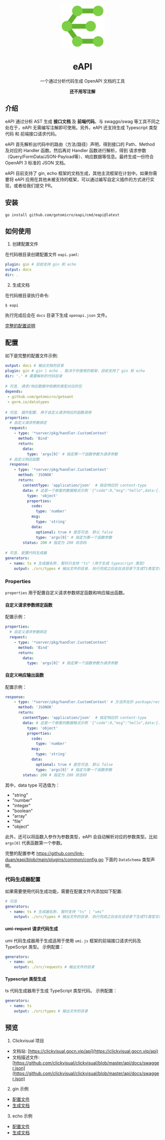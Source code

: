 <p align="center">
  <img width="144px" src="docs/logo.png" />
</p>

<h1 align="center">eAPI</h1>
<p align="center">一个通过分析代码生成 OpenAPI 文档的工具</p>
<p align="center"><b>还不用写注解</b></p>

## 介绍

eAPI 通过分析 AST 生成 **接口文档** 及 **前端代码**。与 swaggo/swag 等工具不同之处在于，eAPI 无需编写注解即可使用。另外，eAPI 还支持生成 Typescript 类型代码 和 前端接口请求代码。

eAPI 首先解析出代码中的路由（方法/路径）声明，得到接口的 Path、Method 及对应的 Handler 函数。然后再对 Handler 函数进行解析，得到 请求参数（Query/FormData/JSON-Payload等）、响应数据等信息。最终生成一份符合 OpenAPI 3 标准的 JSON 文档。

eAPI 目前支持了 gin, echo 框架的文档生成，其他主流框架在计划中。如果你需要将 eAPI 应用在其他未被支持的框架，可以通过编写自定义插件的方式进行实现，或者给我们提交 PR。

## 安装

```shell
go install github.com/gotomicro/eapi/cmd/eapi@latest
```

## 如何使用
1. 创建配置文件

在代码根目录创建配置文件 `eapi.yaml`: 
```yaml
plugin: gin # 目前支持 gin 和 echo
output: docs
dir: .
```

2. 生成文档

在代码根目录执行命令: 
```shell
$ eapi
```

执行完成后会在 `docs` 目录下生成 `openapi.json` 文件。

[完整的配置说明](#配置)

## 配置

如下是完整的配置文件示例:

```yaml
output: docs # 输出文档的目录
plugin: gin # gin | echo . 取决于你使用的框架，目前支持了 gin 和 echo
dir: '.' # 需要解析的代码目录

# 可选. 请求/响应数据中依赖的类型对应的包
depends:
 - github.com/gotomicro/gotoant
 - gorm.io/datatypes

# 可选. 插件配置. 用于自定义请求响应的函数调用
properties:
  # 自定义请求参数绑定
  request:
    - type: '*server/pkg/handler.CustomContext'
      method: 'Bind'
      return:
        data:
          type: 'args[0]' # 指定第一个函数参数为请求参数
  # 自定义响应函数
  response:
    - type: '*server/pkg/handler.CustomContext'
      method: 'JSONOK'
      return:
        contentType: 'application/json'  # 指定响应的 content-type
        data: # 这是一个嵌套的数据格式示例 '{"code":0,"msg":"hello",data:{...}}'
          type: 'object'
          properties:
            code:
              type: 'number'
            msg:
              type: 'string'
            data:
              optional: true # 是否可选. 默认 false
              type: 'args[0]' # 指定为第一个函数参数
        status: 200 # 指定为 200 状态码

# 可选. 配置代码生成器
generators:
  - name: ts # 生成器名称. 暂时只支持 "ts" (用于生成 typescript 类型)
    output: ./src/types # 输出文件的目录. 执行完成之后会在该目录下生成TS类型文件
```

### Properties
`properties` 用于配置自定义请求参数绑定函数和响应输出函数。

#### 自定义请求参数绑定函数

配置示例：
```yaml
properties:
  # 自定义请求参数绑定
  request:
    - type: '*server/pkg/handler.CustomContext'
      method: 'Bind'
      return:
        data:
          type: 'args[0]' # 指定第一个函数参数为请求参数
```

#### 自定义响应输出函数

配置示例：
```yaml
response:
    - type: '*server/pkg/handler.CustomContext' # 方法所在的 package/receiver
      method: 'JSONOK'
      return:
        contentType: 'application/json'  # 指定响应的 content-type
        data: # 这是一个嵌套的数据格式示例 '{"code":0,"msg":"hello",data:{...}}'
          type: 'object'
          properties:
            code:
              type: 'number'
            msg:
              type: 'string'
            data:
              optional: true # 是否可选. 默认 false
              type: 'args[0]' # 指定为第一个函数参数
        status: 200 # 指定为 200 状态码
```

其中，data type 可选值为：
- "string"
- "number"
- "integer"
- "boolean"
- "array"
- "file"
- "object"

此外，还可以将函数入参作为参数类型，eAPI 会自动解析对应的参数类型。比如 `args[0]` 代表函数第一个参数。

完整的配置参考 https://github.com/link-duan/eapi/blob/main/plugins/common/config.go 下面的 `DataSchema` 类型声明。

### 代码生成器配置

如果需要使用代码生成功能，需要在配置文件内添加如下配置:
```yaml
# 可选
generators:
  - name: ts # 生成器名称. 暂时支持 "ts" | "umi" 
    output: ./src/types # 输出文件的目录. 执行完成之后会在该目录下生成TS类型文件
```

#### umi-request 请求代码生成
   
   umi 代码生成器用于生成适用于使用 `umi.js` 框架的前端接口请求代码及 TypeScript 类型。
   示例配置：
   ```yaml
   generators:
     - name: umi
       output: ./src/requests # 输出文件的目录
   ```
  
#### Typescript 类型生成

   ts 代码生成器用于生成 TypeScript 类型代码。
   示例配置：
   ```yaml
   generators:
     - name: ts
       output: ./src/types # 输出文件的目录
   ```
## 预览
1. Clickvisual 项目
  * 文档站: [https://clickvisual.gocn.vip/api](https://clickvisual.gocn.vip/api)
  * 文档描述文件: [https://github.com/clickvisual/clickvisual/blob/master/api/docs/swagger.json](https://github.com/clickvisual/clickvisual/blob/master/api/docs/swagger.json)

2. gin 示例
  * [配置文件](https://github.com/link-duan/eapi/blob/main/plugins/gin/testdata/server/eapi.yaml)
  * [生成文档](https://github.com/link-duan/eapi/blob/main/plugins/gin/testdata/server/docs/openapi.json)

3. echo 示例
  * [配置文件](https://github.com/link-duan/eapi/blob/main/plugins/echo/testdata/sample/eapi.yaml)
  * [生成文档](https://github.com/link-duan/eapi/blob/main/plugins/echo/testdata/sample/docs/openapi.json)
